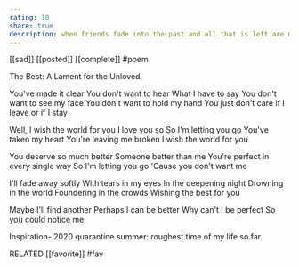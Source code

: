 ```yaml
---
rating: 10
share: true
description: when friends fade into the past and all that is left are memories
---
```


[[sad]] [[posted]] [[complete]] #poem 

The Best: A Lament for the Unloved

You've made it clear 
You don't want to hear 
What I have to say 
You don't want to see my face 
You don't want to hold my hand 
You just don't care if I leave or if I stay

Well, I wish the world for you 
I love you so 
So I'm letting you go 
You've taken my heart 
You're leaving me broken 
I wish the world for you

You deserve so much better 
Someone better than me 
You're perfect in every single way 
So I'm letting you go 
'Cause you don't want me

I'll fade away softly 
With tears in my eyes 
In the deepening night 
Drowning in the world 
Foundering in the crowds 
Wishing the best for you

Maybe I'll find another 
Perhaps I can be better 
Why can't I be perfect 
So you could notice me

  
Inspiration- 2020 quarantine summer: roughest time of my life so far. 


RELATED
 [[favorite]] #fav